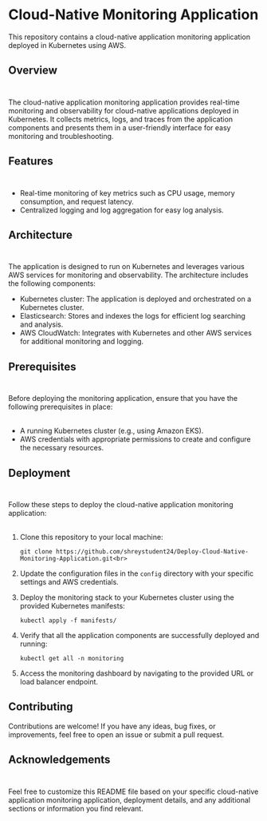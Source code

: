 # Cloud-Native Monitoring Application<br>

This repository contains a cloud-native application monitoring application deployed in Kubernetes using AWS.

## Overview<br><br>

The cloud-native application monitoring application provides real-time monitoring and observability for cloud-native applications deployed in Kubernetes. It collects metrics, logs, and traces from the application components and presents them in a user-friendly interface for easy monitoring and troubleshooting.<br>

## Features<br><br>

- Real-time monitoring of key metrics such as CPU usage, memory consumption, and request latency.<br>
- Centralized logging and log aggregation for easy log analysis.<br>

## Architecture<br><br>

The application is designed to run on Kubernetes and leverages various AWS services for monitoring and observability. The architecture includes the following components:<br>

- Kubernetes cluster: The application is deployed and orchestrated on a Kubernetes cluster.<br>
- Elasticsearch: Stores and indexes the logs for efficient log searching and analysis.<br>
- AWS CloudWatch: Integrates with Kubernetes and other AWS services for additional monitoring and logging.<br>

## Prerequisites<br><br>

Before deploying the monitoring application, ensure that you have the following prerequisites in place:<br><br>

- A running Kubernetes cluster (e.g., using Amazon EKS).<br>
- AWS credentials with appropriate permissions to create and configure the necessary resources.<br>

## Deployment<br><br>

Follow these steps to deploy the cloud-native application monitoring application:<br><br>

1. Clone this repository to your local machine:<br>
   ```
   git clone https://github.com/shreystudent24/Deploy-Cloud-Native-Monitoring-Application.git<br>
   ```

2. Update the configuration files in the `config` directory with your specific settings and AWS credentials.<br>

3. Deploy the monitoring stack to your Kubernetes cluster using the provided Kubernetes manifests:<br>
   ```
   kubectl apply -f manifests/
   ```

4. Verify that all the application components are successfully deployed and running:<br>
   ```
   kubectl get all -n monitoring
   ```

5. Access the monitoring dashboard by navigating to the provided URL or load balancer endpoint.<br>

## Contributing<br>

Contributions are welcome! If you have any ideas, bug fixes, or improvements, feel free to open an issue or submit a pull request.<br>


## Acknowledgements <br><br>

Feel free to customize this README file based on your specific cloud-native application monitoring application, deployment details, and any additional sections or information you find relevant.